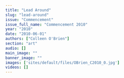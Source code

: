 ```yaml
---
title: "Lead Around"
slug: "lead-around"
issue: "Commencement"
issue_full_name: "Commencement 2010"
year: "2010"
date: "2010-06-01"
authors: ["Colleen O'Brien"]
section: "art"
audio: []
main_image: ""
banner_image: ""
images: ['sites/default/files/OBrien_C2010_0.jpg']
videos: []
---
```

